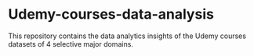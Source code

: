 # Udemy-courses-data-analysis
This repository contains the data analytics insights of the Udemy courses datasets of 4 selective major domains.

